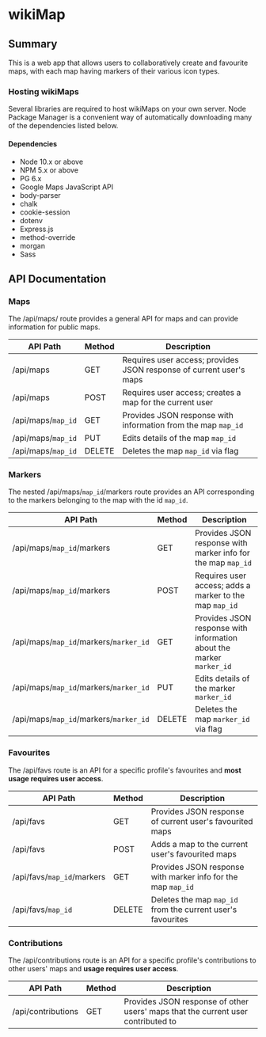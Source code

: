 wikiMap
===

## Summary

This is a web app that allows users to collaboratively create and favourite maps, with each map having markers of their various icon types.

### Hosting wikiMaps

Several libraries are required to host wikiMaps on your own server. Node Package Manager is a convenient way of automatically downloading many of the dependencies listed below.

#### Dependencies
- Node 10.x or above
- NPM 5.x or above
- PG 6.x
- Google Maps JavaScript API
- body-parser
- chalk
- cookie-session
- dotenv
- Express.js
- method-override
- morgan
- Sass

## API Documentation

### Maps

The /api/maps/ route provides a general API for maps and can provide information for public maps.

API Path | Method | Description
--- | --- | ---
/api/maps | GET | Requires user access; provides JSON response of current user's maps
/api/maps | POST | Requires user access; creates a map for the current user
/api/maps/`map_id` | GET | Provides JSON response with information from the map `map_id`
/api/maps/`map_id` | PUT | Edits details of the map `map_id`
/api/maps/`map_id` | DELETE | Deletes the map `map_id` via flag

### Markers

The nested /api/maps/`map_id`/markers route provides an API corresponding to the markers belonging to the map with the id `map_id`.

API Path | Method | Description
--- | --- | ---
/api/maps/`map_id`/markers | GET | Provides JSON response with marker info for the map `map_id`
/api/maps/`map_id`/markers | POST | Requires user access; adds a marker to the map `map_id`
/api/maps/`map_id`/markers/`marker_id` | GET | Provides JSON response with information about the marker `marker_id`
/api/maps/`map_id`/markers/`marker_id` | PUT | Edits details of the marker `marker_id`
/api/maps/`map_id`/markers/`marker_id` | DELETE | Deletes the map `marker_id` via flag

### Favourites

The /api/favs route is an API for a specific profile's favourites and **most usage requires user access**.

API Path | Method | Description
--- | --- | ---
/api/favs | GET | Provides JSON response of current user's favourited maps
/api/favs | POST | Adds a map to the current user's favourited maps
/api/favs/`map_id`/markers | GET | Provides JSON response with marker info for the map `map_id`
/api/favs/`map_id` | DELETE | Deletes the map `map_id` from the current user's favourites

### Contributions

The /api/contributions route is an API for a specific profile's contributions to other users' maps and **usage requires user access**.

API Path | Method | Description
--- | --- | ---
/api/contributions | GET | Provides JSON response of other users' maps that the current user contributed to
